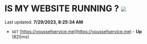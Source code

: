 # IS MY WEBSITE RUNNING ? [![](https://img.shields.io/static/v1?label=Sponsor&message=%E2%9D%A4&logo=GitHub&color=%23fe8e86)](https://github.com/sponsors/<username>)

Last updated: **7/29/2023, 8:25:34 AM**

- `GET` [https://youssefservice.me](https://youssefservice.me) - **Up** (820ms)
